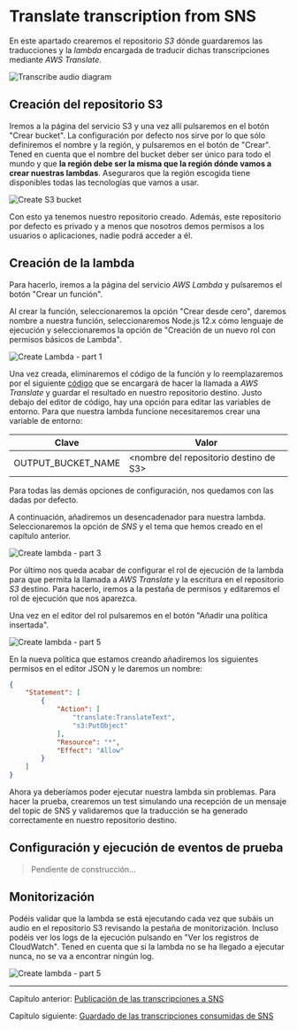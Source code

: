 # Translate transcription from SNS

En este apartado crearemos el repositorio *S3* dónde guardaremos las traducciones y la *lambda* encargada de traducir dichas transcripciones mediante *AWS Translate*.

![Transcribe audio diagram](C:/Users/oriol/Documents/GitHub/Serverless_Audio_Translator/documentation-images/Serverless_Audio_Translator_part3.png)

## Creación del repositorio S3

Iremos a la página del servicio S3 y una vez allí pulsaremos en el botón "Crear bucket". La configuración por defecto nos sirve por lo que sólo definiremos el nombre y la región, y pulsaremos en el botón de "Crear". Tened en cuenta que el nombre del bucket deber ser único para todo el mundo y que **la región debe ser la misma que la región dónde vamos a crear nuestras lambdas**. Aseguraros que la región escogida tiene disponibles todas las tecnologías que vamos a usar.

![Create S3 bucket](C:/Users/oriol/Documents/GitHub/Serverless_Audio_Translator/documentation-images/creating_bucket_translations_target.png)

Con esto ya tenemos nuestro repositorio creado. Además, este repositorio por defecto es privado y a menos que nosotros demos permisos a los usuarios o aplicaciones, nadie podrá acceder a él.

## Creación de la lambda

Para hacerlo, iremos a la página del servicio *AWS Lambda* y pulsaremos el botón "Crear un función".

Al crear la función, seleccionaremos la opción "Crear desde cero", daremos nombre a nuestra función, seleccionaremos Node.js 12.x cómo lenguaje de ejecución y seleccionaremos la opción de "Creación de un nuevo rol con permisos básicos de Lambda".

![Create Lambda - part 1](C:/Users/oriol/Documents/GitHub/Serverless_Audio_Translator/documentation-images/create_lambda.png)

Una vez creada, eliminaremos el código de la función y lo reemplazaremos por el siguiente [código](./audio-translator-translate-transcription-from-sns.js) que se encargará de hacer la llamada a *AWS Translate* y guardar el resultado en nuestro repositorio destino. Justo debajo del editor de código, hay una opción para editar las variables de entorno. Para que nuestra lambda funcione necesitaremos crear una variable de entorno:

| Clave              | Valor                                   |
| ------------------ | --------------------------------------- |
| OUTPUT_BUCKET_NAME | \<nombre del repositorio destino de S3> |

Para todas las demás opciones de configuración, nos quedamos con las dadas por defecto.

A continuación, añadiremos un desencadenador para nuestra lambda. Seleccionaremos la opción de *SNS* y el tema que hemos creado en el capítulo anterior.

![Create lambda - part 3](C:/Users/oriol/Documents/GitHub/Serverless_Audio_Translator/documentation-images/create_lambda_trigger_sns.png)

Por último nos queda acabar de configurar el rol de ejecución de la lambda para que permita la llamada a *AWS Translate* y la escritura en el repositorio *S3* destino. Para hacerlo, iremos a la pestaña de permisos y editaremos el rol de ejecución que nos aparezca.

Una vez en el editor del rol pulsaremos en el botón "Añadir una política insertada".

![Create lambda - part 5](C:/Users/oriol/Documents/GitHub/Serverless_Audio_Translator/documentation-images/edit_lambda_role.png)

En la nueva política que estamos creando añadiremos los siguientes permisos en el editor JSON y le daremos un nombre:

```json
{
    "Statement": [
        {
            "Action": [
                "translate:TranslateText",
                "s3:PutObject"
            ],
            "Resource": "*",
            "Effect": "Allow"
        }
    ]
}
```

Ahora ya deberíamos poder ejecutar nuestra lambda sin problemas. Para hacer la prueba, crearemos un test simulando una recepción de un mensaje del topic de SNS y validaremos que la traducción se ha generado correctamente en nuestro repositorio destino.

## Configuración y ejecución de eventos de prueba

> Pendiente de construcción...

## Monitorización

Podéis validar que la lambda se está ejecutando cada vez que subáis un audio en el repositorio S3 revisando la pestaña de monitorización. Incluso podéis ver los logs de la ejecución pulsando en "Ver los registros de CloudWatch". Tened en cuenta que si la lambda no se ha llegado a ejecutar nunca, no se va a encontrar ningún log.

![Create lambda - part 5](C:/Users/oriol/Documents/GitHub/Serverless_Audio_Translator/documentation-images/lambda_monitorization.png)



---

Capítulo anterior: [Publicación de las transcripciones a SNS](../01-transcribe-audio-and-send-transcription-to-sns/send-transcription-to-sns/guide.md)

Capítulo siguiente: [Guardado de las transcripciones consumidas de SNS](../03-store-transcription-from-sns/guide.md)
